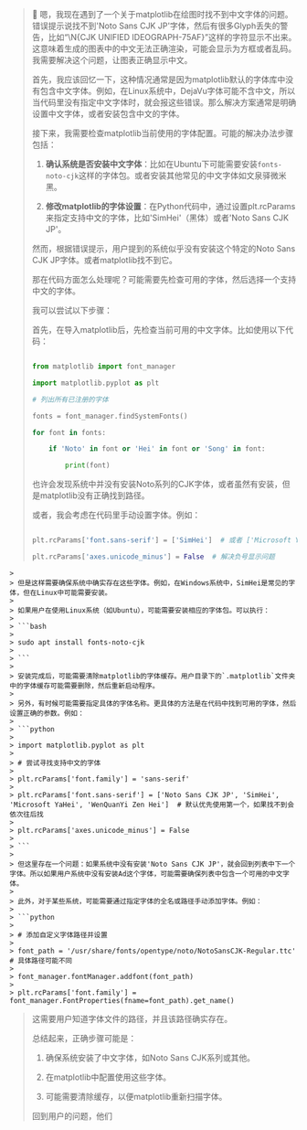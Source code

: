 > 💭 嗯，我现在遇到了一个关于matplotlib在绘图时找不到中文字体的问题。错误提示说找不到'Noto Sans CJK JP'字体，然后有很多Glyph丢失的警告，比如“\N{CJK UNIFIED IDEOGRAPH-75AF}”这样的字符显示不出来。这意味着生成的图表中的中文无法正确渲染，可能会显示为方框或者乱码。我需要解决这个问题，让图表正确显示中文。
>
> 首先，我应该回忆一下，这种情况通常是因为matplotlib默认的字体库中没有包含中文字体。例如，在Linux系统中，DejaVu字体可能不含中文，所以当代码里没有指定中文字体时，就会报这些错误。那么解决方案通常是明确设置中文字体，或者安装包含中文的字体。
>
> 接下来，我需要检查matplotlib当前使用的字体配置。可能的解决办法步骤包括：
>
> 1. **确认系统是否安装中文字体**：比如在Ubuntu下可能需要安装`fonts-noto-cjk`这样的字体包。或者安装其他常见的中文字体如文泉驿微米黑。
>
> 2. **修改matplotlib的字体设置**：在Python代码中，通过设置plt.rcParams来指定支持中文的字体，比如'SimHei'（黑体）或者'Noto Sans CJK JP'。
>
> 然而，根据错误提示，用户提到的系统似乎没有安装这个特定的Noto Sans CJK JP字体。或者matplotlib找不到它。
>
> 那在代码方面怎么处理呢？可能需要先检查可用的字体，然后选择一个支持中文的字体。
>
> 我可以尝试以下步骤：
>
> 首先，在导入matplotlib后，先检查当前可用的中文字体。比如使用以下代码：
>
> ```python
>
> from matplotlib import font_manager
>
> import matplotlib.pyplot as plt
>
> # 列出所有已注册的字体
>
> fonts = font_manager.findSystemFonts()
>
> for font in fonts:
>
>     if 'Noto' in font or 'Hei' in font or 'Song' in font:
>
>         print(font)
>
> ```
>
> 也许会发现系统中并没有安装Noto系列的CJK字体，或者虽然有安装，但是matplotlib没有正确找到路径。
>
> 或者，我会考虑在代码里手动设置字体。例如：
>
> ```python
>
> plt.rcParams['font.sans-serif'] = ['SimHei']  # 或者 ['Microsoft YaHei']、['WenQuanYi Zen Hei'] 等
>
> plt.rcParams['axes.unicode_minus'] = False  # 解决负号显示问题
```
>
> 但是这样需要确保系统中确实存在这些字体。例如，在Windows系统中，SimHei是常见的字体，但在Linux中可能需要安装。
>
> 如果用户在使用Linux系统（如Ubuntu），可能需要安装相应的字体包。可以执行：
>
> ```bash
>
> sudo apt install fonts-noto-cjk
>
> ```
>
> 安装完成后，可能需要清除matplotlib的字体缓存。用户目录下的`.matplotlib`文件夹中的字体缓存可能需要删除，然后重新启动程序。
>
> 另外，有时候可能需要指定具体的字体名称。更具体的方法是在代码中找到可用的字体，然后设置正确的参数。例如：
>
> ```python
>
> import matplotlib.pyplot as plt
>
> # 尝试寻找支持中文的字体
>
> plt.rcParams['font.family'] = 'sans-serif'
>
> plt.rcParams['font.sans-serif'] = ['Noto Sans CJK JP', 'SimHei', 'Microsoft YaHei', 'WenQuanYi Zen Hei']  # 默认优先使用第一个，如果找不到会依次往后找
>
> plt.rcParams['axes.unicode_minus'] = False
>
> ```
>
> 但这里存在一个问题：如果系统中没有安装'Noto Sans CJK JP'，就会回到列表中下一个字体。所以如果用户系统中没有安装Ad这个字体，可能需要确保列表中包含一个可用的中文字体。
>
> 此外，对于某些系统，可能需要通过指定字体的全名或路径手动添加字体。例如：
>
> ```python
>
> # 添加自定义字体路径并设置
>
> font_path = '/usr/share/fonts/opentype/noto/NotoSansCJK-Regular.ttc'  # 具体路径可能不同
>
> font_manager.fontManager.addfont(font_path)
>
> plt.rcParams['font.family'] = font_manager.FontProperties(fname=font_path).get_name()
```
>
> 这需要用户知道字体文件的路径，并且该路径确实存在。
>
> 总结起来，正确步骤可能是：
>
> 1. 确保系统安装了中文字体，如Noto Sans CJK系列或其他。
>
> 2. 在matplotlib中配置使用这些字体。
>
> 3. 可能需要清除缓存，以便matplotlib重新扫描字体。
>
> 回到用户的问题，他们
